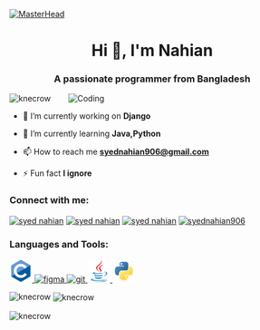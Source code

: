 [![MasterHead](https://user-images.githubusercontent.com/92149073/209520546-e43e8fc9-bcf0-4a10-8ecc-71de8b1be9d9.gif)](https://Knecrow.io)
<h1 align="center">Hi 👋, I'm Nahian</h1>
<h3 align="center">A passionate programmer from Bangladesh</h3>
<img align="right" alt="Coding" width="400" src="https://camo.githubusercontent.com/24c6287be76c155a12345cb131d1379589070ec28c94088f4582f19d3a1865e9/68747470733a2f2f6d69726f2e6d656469756d2e636f6d2f76322f726573697a653a6669743a313237322f312a5a53566d57476363317765454e6230536861775778772e676966">

<p align="left"> <img src="https://komarev.com/ghpvc/?username=knecrow&label=Profile%20views&color=0e75b6&style=flat" alt="knecrow" /> </p>

- 🔭 I’m currently working on **Django**

- 🌱 I’m currently learning **Java,Python**

- 📫 How to reach me **syednahian906@gmail.com**

- ⚡ Fun fact **I ignore**

<h3 align="left">Connect with me:</h3>
<p align="left">
<a href="https://linkedin.com/in/syed nahian" target="blank"><img align="center" src="https://raw.githubusercontent.com/rahuldkjain/github-profile-readme-generator/master/src/images/icons/Social/linked-in-alt.svg" alt="syed nahian" height="30" width="40" /></a>
<a href="https://medium.com/syed nahian" target="blank"><img align="center" src="https://raw.githubusercontent.com/rahuldkjain/github-profile-readme-generator/master/src/images/icons/Social/medium.svg" alt="syed nahian" height="30" width="40" /></a>
<a href="https://www.hackerrank.com/syed nahian" target="blank"><img align="center" src="https://raw.githubusercontent.com/rahuldkjain/github-profile-readme-generator/master/src/images/icons/Social/hackerrank.svg" alt="syed nahian" height="30" width="40" /></a>
<a href="https://www.leetcode.com/syednahian906" target="blank"><img align="center" src="https://raw.githubusercontent.com/rahuldkjain/github-profile-readme-generator/master/src/images/icons/Social/leet-code.svg" alt="syednahian906" height="30" width="40" /></a>
</p>

<h3 align="left">Languages and Tools:</h3>
<p align="left"> <a href="https://www.cprogramming.com/" target="_blank" rel="noreferrer"> <img src="https://raw.githubusercontent.com/devicons/devicon/master/icons/c/c-original.svg" alt="c" width="40" height="40"/> </a> <a href="https://www.figma.com/" target="_blank" rel="noreferrer"> <img src="https://www.vectorlogo.zone/logos/figma/figma-icon.svg" alt="figma" width="40" height="40"/> </a> <a href="https://git-scm.com/" target="_blank" rel="noreferrer"> <img src="https://www.vectorlogo.zone/logos/git-scm/git-scm-icon.svg" alt="git" width="40" height="40"/> </a> <a href="https://www.java.com" target="_blank" rel="noreferrer"> <img src="https://raw.githubusercontent.com/devicons/devicon/master/icons/java/java-original.svg" alt="java" width="40" height="40"/> </a> <a href="https://www.python.org" target="_blank" rel="noreferrer"> <img src="https://raw.githubusercontent.com/devicons/devicon/master/icons/python/python-original.svg" alt="python" width="40" height="40"/> </a> </p>

<p><img align="left" src="https://github-readme-stats.vercel.app/api/top-langs?username=knecrow&show_icons=true&locale=en&layout=compact" alt="knecrow" /></p>

<p>&nbsp;<img align="center" src="https://github-readme-stats.vercel.app/api?username=knecrow&show_icons=true&locale=en" alt="knecrow" /></p>

<p><img align="center" src="https://github-readme-streak-stats.herokuapp.com/?user=knecrow&" alt="knecrow" /></p>
